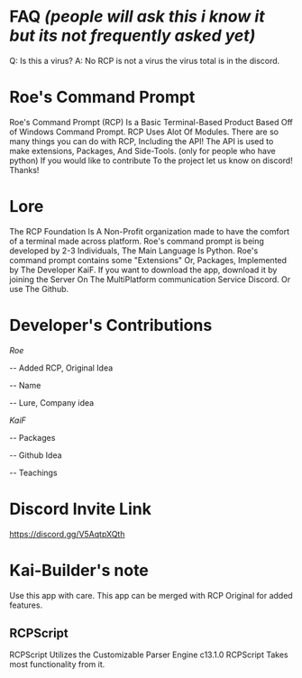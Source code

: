 # FAQ *(people will ask this i know it but its not frequently asked yet)*
Q: Is this a virus? A: No RCP is not a virus the virus total is in the discord.

# Roe's Command Prompt
Roe's Command Prompt (RCP)
Is a Basic Terminal-Based Product Based Off of Windows Command Prompt.
RCP Uses Alot Of Modules. There are so many things you can do with RCP, Including the API! The API is used to make extensions, Packages, And Side-Tools. (only for people who have python)
If you would like to contribute To the project let us know on discord! Thanks!

# Lore 
The RCP Foundation Is A Non-Profit organization made to have the comfort of a terminal made across platform.
Roe's command prompt is being developed by 2-3 Individuals, The Main Language Is Python. 
Roe's command prompt contains some "Extensions" Or, Packages, Implemented by The Developer KaiF.
If you want to download the app, download it by joining the Server On The MultiPlatform communication Service Discord. Or use The Github.

# Developer's Contributions
*Roe*

-- Added RCP, Original Idea

-- Name

-- Lure, Company idea

*KaiF*

-- Packages

-- Github Idea

-- Teachings

# Discord Invite Link

https://discord.gg/V5AqtpXQth

# Kai-Builder's note
Use this app with care. This app can be merged with RCP Original for added features.

## RCPScript
RCPScript Utilizes the Customizable Parser Engine c13.1.0
RCPScript Takes most functionality from it.